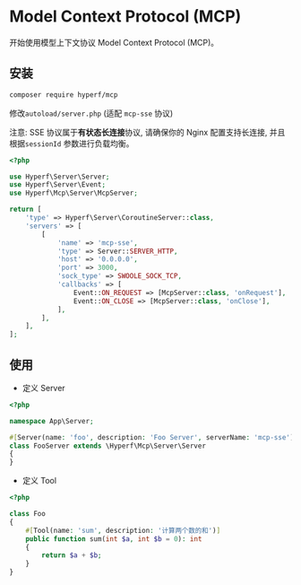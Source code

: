 # Model Context Protocol (MCP)

开始使用模型上下文协议 Model Context Protocol (MCP)。

## 安装

```bash
composer require hyperf/mcp
```

修改`autoload/server.php` (适配 `mcp-sse` 协议)

注意: SSE 协议属于**有状态长连接**协议, 请确保你的 Nginx 配置支持长连接, 并且根据`sessionId` 参数进行负载均衡。

```php
<?php

use Hyperf\Server\Server;
use Hyperf\Server\Event;
use Hyperf\Mcp\Server\McpServer;

return [
    'type' => Hyperf\Server\CoroutineServer::class,
    'servers' => [
        [
            'name' => 'mcp-sse',
            'type' => Server::SERVER_HTTP,
            'host' => '0.0.0.0',
            'port' => 3000,
            'sock_type' => SWOOLE_SOCK_TCP,
            'callbacks' => [
                Event::ON_REQUEST => [McpServer::class, 'onRequest'],
                Event::ON_CLOSE => [McpServer::class, 'onClose'],
            ],
        ],
    ],
];
```

## 使用

- 定义 Server

```php
<?php

namespace App\Server;

#[Server(name: 'foo', description: 'Foo Server', serverName: 'mcp-sse')]
class FooServer extends \Hyperf\Mcp\Server\Server
{
}
```

- 定义 Tool

```php
<?php

class Foo
{
    #[Tool(name: 'sum', description: '计算两个数的和')]
    public function sum(int $a, int $b = 0): int
    {
        return $a + $b;
    }
}
```
